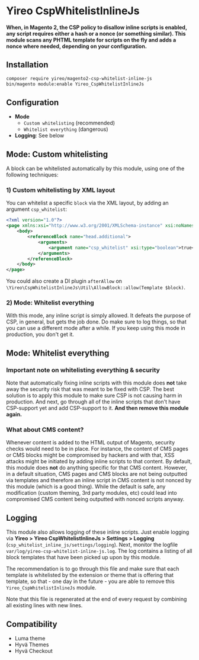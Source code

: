# Yireo CspWhitelistInlineJs

**When, in Magento 2, the CSP policy to disallow inline scripts is enabled, any script requires either a hash or a nonce (or something similar). This module scans any PHTML template for scripts on the fly and adds a nonce where needed, depending on your configuration.**

## Installation
```bash
composer require yireo/magento2-csp-whitelist-inline-js
bin/magento module:enable Yireo_CspWhitelistInlineJs
```

## Configuration
- **Mode**
  - `Custom whitelisting` (recommended)
  - `Whitelist everything` (dangerous)
- **Logging**: See below

## Mode: Custom whitelisting
A block can be whitelisted automatically by this module, using one of the following techniques:

### 1) Custom whitelisting by XML layout
You can whitelist a specific `block` via the XML layout, by adding an argument `csp_whitelist`:
```xml
<?xml version="1.0"?>
<page xmlns:xsi="http://www.w3.org/2001/XMLSchema-instance" xsi:noNamespaceSchemaLocation="urn:magento:module:View/Layout:etc/page_configuration.xsd">
    <body>
        <referenceBlock name="head.additional">
            <arguments>
                <argument name="csp_whitelist" xsi:type="boolean">true</argument>
            </arguments>
        </referenceBlock>
    </body>
</page>
```

You could also create a DI plugin `afterAllow` on `\Yireo\CspWhitelistInlineJs\Util\AllowBlock::allow(Template $block)`.

### 2) Mode: Whitelist everything
With this mode, any inline script is simply allowed. It defeats the purpose of CSP, in general, but gets the job done. Do make sure to log things, so that you can use a different mode after a while. If you keep using this mode in production, you don't get it.

## Mode: Whitelist everything

### Important note on whitelisting everything & security
Note that automatically fixing inline scripts with this module does **not** take away the security risk that was meant to be fixed with CSP. The best solution is to apply this module to make sure CSP is not causing harm in production. And next, go through all of the inline scripts that don't have CSP-support yet and add CSP-support to it. **And then remove this module again.**

### What about CMS content?
Whenever content is added to the HTML output of Magento, security checks would need to be in place. For instance, the content of CMS pages or CMS blocks might be compromised by hackers and with that, XSS attacks might be initiated by adding inline scripts to that content. By default, this module does **not** do anything specific for that CMS content. However, in a default situation, CMS pages and CMS blocks are not being outputted via templates and therefore an inline script in CMS content is not nonced by this module (which is a good thing). While the default is safe, any modification (custom theming, 3rd party modules, etc) could lead into compromised CMS content being outputted with nonced scripts anyway.

## Logging
This module also allows logging of these inline scripts. Just enable logging via **Yireo > Yireo CspWhitelistInlineJs > Settings > Logging** (`csp_whitelist_inline_js/settings/logging`). Next, monitor the logfile `var/log/yireo-csp-whitelist-inline-js.log`. The log contains a listing of all block templates that have been picked up upon by this module.

The recommendation is to go through this file and make sure that each template is whitelisted by the extension or theme that is offering that template, so that - one day in the future - you are able to remove this `Yireo_CspWhitelistInlineJs` module.

Note that this file is regenerated at the end of every request by combining all existing lines with new lines.

## Compatibility
- Luma theme
- Hyvä Themes
- Hyvä Checkout
